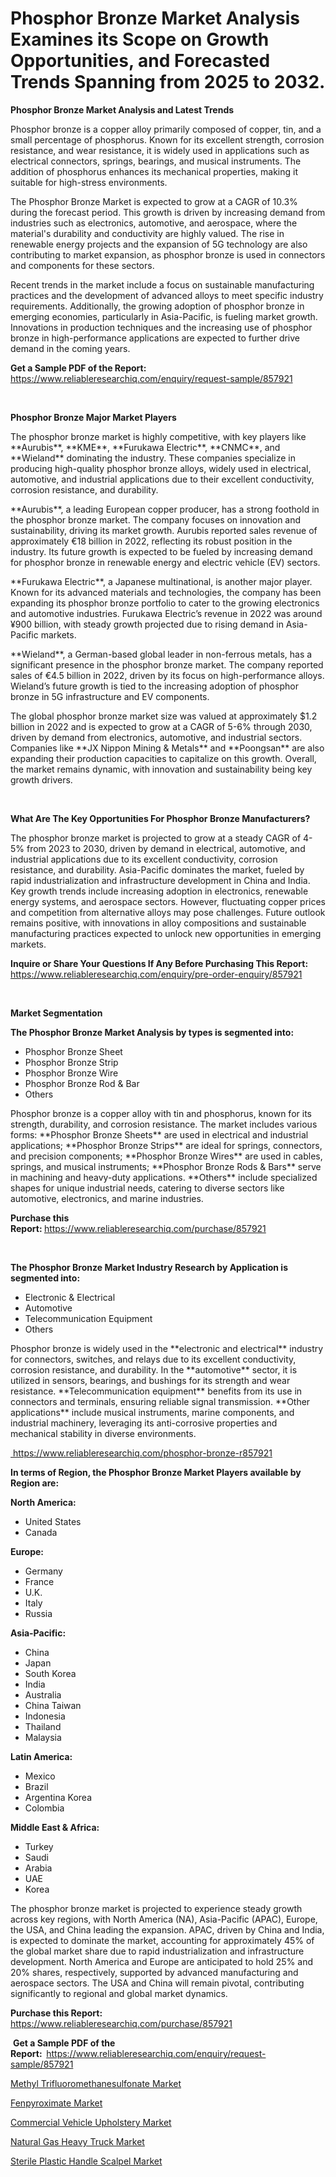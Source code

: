 <p><h1>Phosphor Bronze Market Analysis Examines its Scope on Growth Opportunities, and Forecasted Trends Spanning from 2025 to 2032.</h1></p><p><strong>Phosphor Bronze Market Analysis and Latest Trends</strong></p>
<p><p>Phosphor bronze is a copper alloy primarily composed of copper, tin, and a small percentage of phosphorus. Known for its excellent strength, corrosion resistance, and wear resistance, it is widely used in applications such as electrical connectors, springs, bearings, and musical instruments. The addition of phosphorus enhances its mechanical properties, making it suitable for high-stress environments.</p><p>The Phosphor Bronze Market is expected to grow at a CAGR of 10.3% during the forecast period. This growth is driven by increasing demand from industries such as electronics, automotive, and aerospace, where the material's durability and conductivity are highly valued. The rise in renewable energy projects and the expansion of 5G technology are also contributing to market expansion, as phosphor bronze is used in connectors and components for these sectors.</p><p>Recent trends in the market include a focus on sustainable manufacturing practices and the development of advanced alloys to meet specific industry requirements. Additionally, the growing adoption of phosphor bronze in emerging economies, particularly in Asia-Pacific, is fueling market growth. Innovations in production techniques and the increasing use of phosphor bronze in high-performance applications are expected to further drive demand in the coming years.</p></p>
<p><strong>Get a Sample PDF of the Report:&nbsp;</strong> <a href="https://www.reliableresearchiq.com/enquiry/request-sample/857921?utm_campaign=1896&utm_medium=2&utm_source=Github&utm_content=ia&utm_term=26012025&utm_id=phosphor-bronze">https://www.reliableresearchiq.com/enquiry/request-sample/857921</a></p>
<p>&nbsp;</p>
<p><strong>Phosphor Bronze Major Market Players</strong></p>
<p><p>The phosphor bronze market is highly competitive, with key players like **Aurubis**, **KME**, **Furukawa Electric**, **CNMC**, and **Wieland** dominating the industry. These companies specialize in producing high-quality phosphor bronze alloys, widely used in electrical, automotive, and industrial applications due to their excellent conductivity, corrosion resistance, and durability.</p><p>**Aurubis**, a leading European copper producer, has a strong foothold in the phosphor bronze market. The company focuses on innovation and sustainability, driving its market growth. Aurubis reported sales revenue of approximately €18 billion in 2022, reflecting its robust position in the industry. Its future growth is expected to be fueled by increasing demand for phosphor bronze in renewable energy and electric vehicle (EV) sectors.</p><p>**Furukawa Electric**, a Japanese multinational, is another major player. Known for its advanced materials and technologies, the company has been expanding its phosphor bronze portfolio to cater to the growing electronics and automotive industries. Furukawa Electric’s revenue in 2022 was around ¥900 billion, with steady growth projected due to rising demand in Asia-Pacific markets.</p><p>**Wieland**, a German-based global leader in non-ferrous metals, has a significant presence in the phosphor bronze market. The company reported sales of €4.5 billion in 2022, driven by its focus on high-performance alloys. Wieland’s future growth is tied to the increasing adoption of phosphor bronze in 5G infrastructure and EV components.</p><p>The global phosphor bronze market size was valued at approximately $1.2 billion in 2022 and is expected to grow at a CAGR of 5-6% through 2030, driven by demand from electronics, automotive, and industrial sectors. Companies like **JX Nippon Mining & Metals** and **Poongsan** are also expanding their production capacities to capitalize on this growth. Overall, the market remains dynamic, with innovation and sustainability being key growth drivers.</p></p>
<p>&nbsp;</p>
<p><strong>What Are The Key Opportunities For Phosphor Bronze Manufacturers?</strong></p>
<p><p>The phosphor bronze market is projected to grow at a steady CAGR of 4-5% from 2023 to 2030, driven by demand in electrical, automotive, and industrial applications due to its excellent conductivity, corrosion resistance, and durability. Asia-Pacific dominates the market, fueled by rapid industrialization and infrastructure development in China and India. Key growth trends include increasing adoption in electronics, renewable energy systems, and aerospace sectors. However, fluctuating copper prices and competition from alternative alloys may pose challenges. Future outlook remains positive, with innovations in alloy compositions and sustainable manufacturing practices expected to unlock new opportunities in emerging markets.</p></p>
<p><strong>Inquire or Share Your Questions If Any Before Purchasing This Report:</strong> <a href="https://www.reliableresearchiq.com/enquiry/pre-order-enquiry/857921?utm_campaign=1896&utm_medium=2&utm_source=Github&utm_content=ia&utm_term=26012025&utm_id=phosphor-bronze">https://www.reliableresearchiq.com/enquiry/pre-order-enquiry/857921</a></p>
<p>&nbsp;</p>
<p><strong>Market Segmentation</strong></p>
<p><strong>The Phosphor Bronze Market Analysis by types is segmented into:</strong></p>
<p><ul><li>Phosphor Bronze Sheet</li><li>Phosphor Bronze Strip</li><li>Phosphor Bronze Wire</li><li>Phosphor Bronze Rod & Bar</li><li>Others</li></ul></p>
<p><p>Phosphor bronze is a copper alloy with tin and phosphorus, known for its strength, durability, and corrosion resistance. The market includes various forms: **Phosphor Bronze Sheets** are used in electrical and industrial applications; **Phosphor Bronze Strips** are ideal for springs, connectors, and precision components; **Phosphor Bronze Wires** are used in cables, springs, and musical instruments; **Phosphor Bronze Rods & Bars** serve in machining and heavy-duty applications. **Others** include specialized shapes for unique industrial needs, catering to diverse sectors like automotive, electronics, and marine industries.</p></p>
<p><strong>Purchase this Report:&nbsp;</strong><a href="https://www.reliableresearchiq.com/purchase/857921?utm_campaign=1896&utm_medium=2&utm_source=Github&utm_content=ia&utm_term=26012025&utm_id=phosphor-bronze">https://www.reliableresearchiq.com/purchase/857921</a></p>
<p>&nbsp;</p>
<p><strong>The Phosphor Bronze Market Industry Research by Application is segmented into:</strong></p>
<p><ul><li>Electronic & Electrical</li><li>Automotive</li><li>Telecommunication Equipment</li><li>Others</li></ul></p>
<p><p>Phosphor bronze is widely used in the **electronic and electrical** industry for connectors, switches, and relays due to its excellent conductivity, corrosion resistance, and durability. In the **automotive** sector, it is utilized in sensors, bearings, and bushings for its strength and wear resistance. **Telecommunication equipment** benefits from its use in connectors and terminals, ensuring reliable signal transmission. **Other applications** include musical instruments, marine components, and industrial machinery, leveraging its anti-corrosive properties and mechanical stability in diverse environments.</p></p>
<p><a href="https://www.reliableresearchiq.com/phosphor-bronze-r857921?utm_campaign=1896&utm_medium=2&utm_source=Github&utm_content=ia&utm_term=26012025&utm_id=phosphor-bronze">&nbsp;https://www.reliableresearchiq.com/phosphor-bronze-r857921</a></p>
<p><strong>In terms of Region, the Phosphor Bronze Market Players available by Region are:</strong></p>
<p>
    <p> <strong> North America: </strong>
        <ul>
            <li>United States</li>
            <li>Canada</li>
        </ul>
        </p> 
    <p> <strong> Europe: </strong>
        <ul>
            <li>Germany</li>
            <li>France</li>
            <li>U.K.</li>
            <li>Italy</li>
            <li>Russia</li>
        </ul>
        </p> 
    <p> <strong> Asia-Pacific: </strong>
        <ul>
            <li>China</li>
            <li>Japan</li>
            <li>South Korea</li>
            <li>India</li>
            <li>Australia</li>
            <li>China Taiwan</li>
            <li>Indonesia</li>
            <li>Thailand</li>
            <li>Malaysia</li>
        </ul>
        </p> 
    <p> <strong> Latin America: </strong>
        <ul>
            <li>Mexico</li>
            <li>Brazil</li>
            <li>Argentina Korea</li>
            <li>Colombia</li>
        </ul>
        </p> 
    <p> <strong> Middle East & Africa: </strong>
        <ul>
            <li>Turkey</li>
            <li>Saudi</li>
            <li>Arabia</li>
            <li>UAE</li>
            <li>Korea</li>
        </ul>
    </p>
    </p>
<p><p>The phosphor bronze market is projected to experience steady growth across key regions, with North America (NA), Asia-Pacific (APAC), Europe, the USA, and China leading the expansion. APAC, driven by China and India, is expected to dominate the market, accounting for approximately 45% of the global market share due to rapid industrialization and infrastructure development. North America and Europe are anticipated to hold 25% and 20% shares, respectively, supported by advanced manufacturing and aerospace sectors. The USA and China will remain pivotal, contributing significantly to regional and global market dynamics.</p></p>
<p><strong>Purchase this Report: </strong><a href="https://www.reliableresearchiq.com/purchase/857921?utm_campaign=1896&utm_medium=2&utm_source=Github&utm_content=ia&utm_term=26012025&utm_id=phosphor-bronze">https://www.reliableresearchiq.com/purchase/857921</a></p>
<p>&nbsp;<strong>Get a Sample PDF of the Report:&nbsp;&nbsp;</strong><a href="https://www.reliableresearchiq.com/enquiry/request-sample/857921?utm_campaign=1896&utm_medium=2&utm_source=Github&utm_content=ia&utm_term=26012025&utm_id=phosphor-bronze">https://www.reliableresearchiq.com/enquiry/request-sample/857921</a></p>
<p><strong></strong></p>
<p><p><a href="https://github.com/paganellijanene17/Market-Research-Report-List-1/blob/main/methyl-trifluoromethanesulfonate-market.md?utm_campaign=1896&utm_medium=2&utm_source=Github&utm_content=ia&utm_term=26012025&utm_id=phosphor-bronze">Methyl Trifluoromethanesulfonate Market</a></p><p><a href="https://github.com/tselahiara/Market-Research-Report-List-1/blob/main/fenpyroximate-market.md?utm_campaign=1896&utm_medium=2&utm_source=Github&utm_content=ia&utm_term=26012025&utm_id=phosphor-bronze">Fenpyroximate Market</a></p><p><a href="https://www.linkedin.com/pulse/commercial-vehicle-upholstery-market-analysis-deployment-growth-2ltae?utm_campaign=1896&utm_medium=2&utm_source=Github&utm_content=ia&utm_term=26012025&utm_id=phosphor-bronze">Commercial Vehicle Upholstery Market</a></p><p><a href="https://www.linkedin.com/pulse/evaluating-profitability-natural-gas-heavy-truck-market-report-wl1le?utm_campaign=1896&utm_medium=2&utm_source=Github&utm_content=ia&utm_term=26012025&utm_id=phosphor-bronze">Natural Gas Heavy Truck Market</a></p><p><a href="https://www.linkedin.com/pulse/growth-revenue-projections-sterile-plastic-handle-scalpel-market-fjcke?utm_campaign=1896&utm_medium=2&utm_source=Github&utm_content=ia&utm_term=26012025&utm_id=phosphor-bronze">Sterile Plastic Handle Scalpel Market</a></p></p>